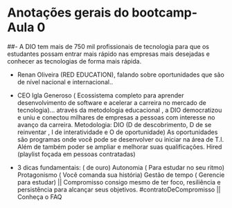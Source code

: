 # Anotações gerais do bootcamp- Aula 0

##- A DIO tem mais de 750 mil profissionais de tecnologia para que os estudantes possam entrar mais rápido nas empresas mais desejadas e conhecer as tecnologias de forma mais rápida. 
- Renan Oliveira (RED EDUCATION), falando sobre oportunidades que são de nível nacional e internacional.. 
- CEO Igla Generoso ( Ecossistema completo para aprender desenvolvimento de software e acelerar a carreira no mercado de tecnologia)… através da metodologia educacional , a DIO democratizou e uniu e conectou milhares de empresas a pessoas com interesse no avanço da carreira.
Metodologia: 
DIO (D de descobrimento, D de se reinventar , I de interatividade e O de oportunidade) 
As oportunidades são programas onde você pode se desenvolver ou iniciar na área de T.I. Além de também poder se ampliar e melhorar suas qualificações. 
Hired (playlist foçada em pessoas contratadas) 

- 3 dicas fundamentais: ( de ouro) 
Autonomia ( Para estudar no seu ritmo) 
Protagonismo ( Você comanda sua história) 
Gestão de tempo ( Gerencie para estudar) 
 || Compromisso consigo mesmo de ter foco, resiliência e persistência para alcançar seus objetivos. 
#contratoDeCompromisso 
|| Conheça o FAQ
